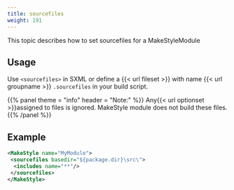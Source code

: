 ```yaml
---
title: sourcefiles
weight: 191
---
```


This topic describes how to set sourcefiles for a MakeStyleModule

## Usage ##

Use `<sourcefiles>`  in SXML or define  a {{< url fileset >}} with name {{< url groupname >}} `.sourcefiles` in your build script.


{{% panel theme = "info" header = "Note:" %}}
Any{{< url optionset >}}assigned to files is ignored. MakeStyle module does not build these files.
{{% /panel %}}
## Example ##


```xml
<MakeStyle name="MyModule">
 <sourcefiles basedir="${package.dir}\src\">
  <includes name="**"/>
 </sourcefiles>
</MakeStyle>
```
